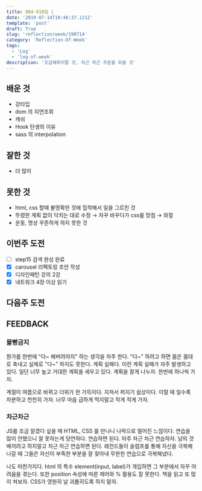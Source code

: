 ```yaml
---
title: 904-910일 |
date: '2019-07-14T10:46:37.121Z'
template: 'post'
draft: True
slug: 'reflection/week/190714'
category: 'Reflection-Of-Week'
tags:
  - 'Log'
  - 'log-of-week'
description: '조급해하지말 것, 차근 차근 주문을 외울 것'
---
```


## 배운 것

- 강타입
- dom 의 지연조회 
- 캐쉬
- Hook 탄생의 이유
- sass 의 interpolation 

## 잘한 것

- 더 많이 

## 못한 것

- html, css 할때 불명확한 것에 집착해서 일을 그르친 것 
- 뚜렸한 계획 없이 닥치는 대로 수정 &rarr; 자꾸 바꾸다가 css를 망침 &rarr; 좌절 
- 운동, 명상 꾸준하게 하지 못한 것 

## 이번주 도전

- [ ] step15 검색 완성 완료
- [x] carousel 리펙토링 초안 작성  
- [x] 디자인패턴 강의 2강 
- [x] 네트워크 4장 이상 읽기

## 다음주 도전



## FEEDBACK

### 몰빵금지 

뭔가를 한번에 "다~ 해버려야지" 하는 생각을 자주 한다. "다~"  하려고 하면 몸은 몸대로 축내고 실제로 "다~" 하지도 못한다. 계획 실패다. 이런 계획 실패가 자주 발생하고 있다. 일단 너무 높고 거대한 계획을 세우고 있다. 계획을 잘게 나누자. 한번에 하나씩 가자. 

계절이 여름으로 바뀌고 더위가 한 가득이다. 지쳐서 퍼지기 쉽상이다. 이럴 때 일수록 차분하고 천천히 가자. 너무 마음 급하게 먹지말고 작게 작게 가자.  

### 차근차근

JS를 조금 알겠다 싶을 때 HTML, CSS 를 만나니 나락으로 떨어진 느낌이다. 연습을 많이 안했으니 잘 못하는게 당연하다. 연습하면 된다. 아주 차근 차근 연습하자. 남의 것 배끼려고 하지말고 차근 차근 연습하면 된다. 레전드들이 슬럼프를 통해 자신을 극복해 나갈 때 그들은 자신이 부족한 부분을 잘 찾아내 무한한 연습으로 극복해냈다. 

나도 마찬가지다. html 의 특수 element(input, label)가 개입하면 그 부분에서 자꾸 어려움을 겪는다. 또한 position 속성에 따른 제어와 % 활용도 잘 못한다. 책을 읽고 또 많이 쳐보자. CSS가 영원히 날 괴롭히도록 하지 말자.  